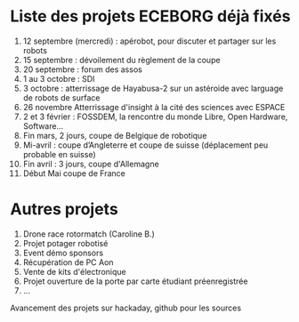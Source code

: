 # Liste des projets ECEBORG déjà fixés

1. 12 septembre (mercredi) : apérobot, pour discuter et partager sur les robots
1. 15 septembre : dévoilement du règlement de la coupe
1. 20 septembre : forum des assos
1. 1 au 3 octobre : SDI
1. 3 octobre : atterrissage de Hayabusa-2 sur un astéroide avec larguage de robots de surface
1. 26 novembre Atterrissage d'insight à la cité des sciences avec ESPACE
1. 2 et 3 février : FOSSDEM, la rencontre du monde Libre, Open Hardware, Software...
1. Fin mars, 2 jours, coupe de Belgique de robotique
1. Mi-avril : coupe d’Angleterre et coupe de suisse (déplacement peu probable en suisse)
1. Fin avril : 3 jours, coupe d'Allemagne
1. Début Mai coupe de France

# Autres projets
1. Drone race rotormatch (Caroline B.)
1. Projet potager robotisé
1. Event démo sponsors
1. Récupération de PC Aon
1. Vente de kits d'électronique
1. Projet ouverture de la porte par carte étudiant préenregistrée
1. ...

Avancement des projets sur hackaday, github pour les sources
